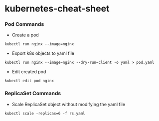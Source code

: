# kubernetes-cheat-sheet

### Pod Commands
- Create a pod
```shell
kubectl run nginx --image=nginx
```

- Export k8s objects to yaml file
```shell
kubectl run nginx --image=nginx --dry-run=client -o yaml > pod.yaml
```

- Edit created pod
```shell
kubectl edit pod nginx
```

### ReplicaSet Commands
- Scale ReplicaSet object without modifying the yaml file
```shell
kubectl scale -replicas=6 -f rs.yaml
```
